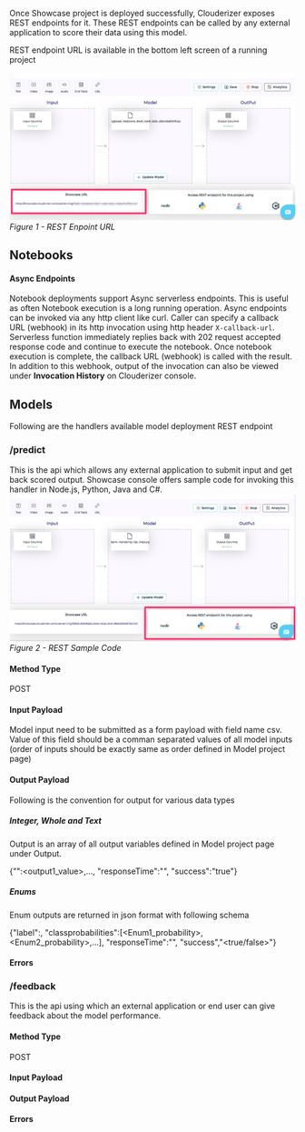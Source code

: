 Once Showcase project is deployed successfully, Clouderizer exposes REST endpoints for it. These REST endpoints can be called by any external application to score their data using this model.

REST endpoint URL is available in the bottom left screen of a running project

![](../../img/deploymodel_deploymentdone.png)
*Figure 1 - REST Enpoint URL*<br/>


## Notebooks

#### Async Endpoints

Notebook deployments support Async serverless endpoints. This is useful as often Notebook execution is a long running operation. Async endpoints can be invoked via any http client like curl. Caller can specify a callback URL (webhook) in its http invocation using http header ```X-callback-url```. Serverless function immediately replies back with 202 request accepted response code and continue to execute the notebook. Once notebook execution is complete, the callback URL (webhook) is called with the result. In addition to this webhook, output of the invocation can also be viewed under **Invocation History** on Clouderizer console.

## Models
Following are the handlers available model deployment REST endpoint

### /predict
This is the api which allows any external application to submit input and get back scored output. Showcase console offers sample code for invoking this handler in Node.js, Python, Java and C#.
![](../../img/rest_samplecode.png)
*Figure 2 - REST Sample Code*<br/>
#### Method Type
POST
#### Input Payload

Model input need to be submitted as a form payload with field name csv. Value of this field should be a comman separated values of all model inputs (order of inputs should be exactly same as order defined in Model project page)

#### Output Payload

Following is the convention for output for various data types

##### Integer, Whole and Text

Output is an array of all output variables defined in Model project page under Output.

{"<output1>":<output1_value>,..., "responseTime":"<time in ms>", "success":"true"}

##### Enums

Enum outputs are returned in json format with following schema

{"label":<output>, "classprobabilities":[<Enum1_probability>, <Enum2_probability>,...], "responseTime":"<time in ms>", "success","<true/false>"}

#### Errors

### /feedback
This is the api using which an external application or end user can give feedback about the model performance.
#### Method Type
POST
#### Input Payload

#### Output Payload

#### Errors

